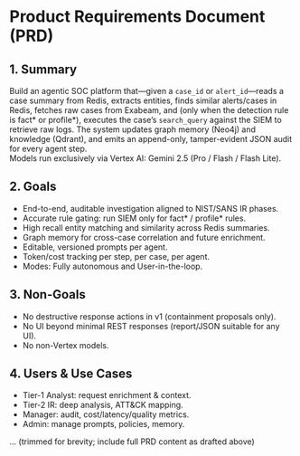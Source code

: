 # Product Requirements Document (PRD)

## 1. Summary
Build an agentic SOC platform that—given a `case_id` or `alert_id`—reads a case summary from Redis, extracts entities, finds similar alerts/cases in Redis, fetches raw cases from Exabeam, and (only when the detection rule is fact* or profile*), executes the case’s `search_query` against the SIEM to retrieve raw logs. The system updates graph memory (Neo4j) and knowledge (Qdrant), and emits an append-only, tamper-evident JSON audit for every agent step.  
Models run exclusively via Vertex AI: Gemini 2.5 (Pro / Flash / Flash Lite).

## 2. Goals
- End-to-end, auditable investigation aligned to NIST/SANS IR phases.
- Accurate rule gating: run SIEM only for fact* / profile* rules.
- High recall entity matching and similarity across Redis summaries.
- Graph memory for cross-case correlation and future enrichment.
- Editable, versioned prompts per agent.
- Token/cost tracking per step, per case, per agent.
- Modes: Fully autonomous and User-in-the-loop.

## 3. Non-Goals
- No destructive response actions in v1 (containment proposals only).
- No UI beyond minimal REST responses (report/JSON suitable for any UI).
- No non-Vertex models.

## 4. Users & Use Cases
- Tier-1 Analyst: request enrichment & context.
- Tier-2 IR: deep analysis, ATT&CK mapping.
- Manager: audit, cost/latency/quality metrics.
- Admin: manage prompts, policies, memory.

... (trimmed for brevity; include full PRD content as drafted above)
